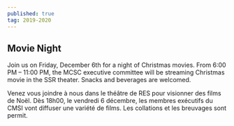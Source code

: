 ```yaml
---
published: true
tag: 2019-2020
---
```

## Movie Night
Join us on Friday, December 6th for a night of Christmas movies. From 6:00 PM – 11:00 PM, the MCSC executive committee will be streaming Christmas movie in the SSR theater. Snacks and beverages are welcomed.

Venez vous joindre à nous dans le théâtre de RES pour visionner des films de Noël. Dès 18h00, le vendredi 6 décembre, les membres exécutifs du CMSI vont diffuser une variété de films. Les collations et les breuvages sont permit.
